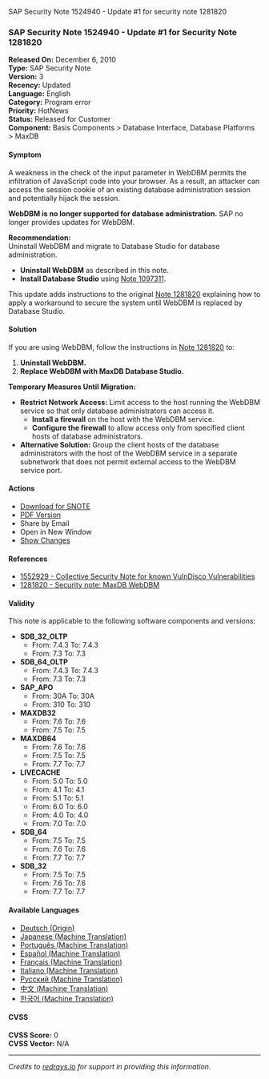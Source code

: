 SAP Security Note 1524940 - Update #1 for security note 1281820

### SAP Security Note 1524940 - Update #1 for Security Note 1281820

**Released On:** December 6, 2010  
**Type:** SAP Security Note  
**Version:** 3  
**Recency:** Updated  
**Language:** English  
**Category:** Program error  
**Priority:** HotNews  
**Status:** Released for Customer  
**Component:** Basis Components > Database Interface, Database Platforms > MaxDB

#### Symptom
A weakness in the check of the input parameter in WebDBM permits the infiltration of JavaScript code into your browser. As a result, an attacker can access the session cookie of an existing database administration session and potentially hijack the session.

**WebDBM is no longer supported for database administration.** SAP no longer provides updates for WebDBM.

**Recommendation:**  
Uninstall WebDBM and migrate to Database Studio for database administration.

- **Uninstall WebDBM** as described in this note.
- **Install Database Studio** using [Note 1097311](https://me.sap.com/notes/1097311).

This update adds instructions to the original [Note 1281820](https://me.sap.com/notes/1281820) explaining how to apply a workaround to secure the system until WebDBM is replaced by Database Studio.

#### Solution
If you are using WebDBM, follow the instructions in [Note 1281820](https://me.sap.com/notes/1281820) to:

1. **Uninstall WebDBM.**
2. **Replace WebDBM with MaxDB Database Studio.**

**Temporary Measures Until Migration:**

- **Restrict Network Access:** Limit access to the host running the WebDBM service so that only database administrators can access it.
  - **Install a firewall** on the host with the WebDBM service.
  - **Configure the firewall** to allow access only from specified client hosts of database administrators.
- **Alternative Solution:** Group the client hosts of the database administrators with the host of the WebDBM service in a separate subnetwork that does not permit external access to the WebDBM service port.

#### Actions
- [Download for SNOTE](https://notesdownloads.sap.com/note/0040000017123352017)
- [PDF Version](https://me.sap.com/sap/support/sfm/notes/print/0001524940?language=en-US&token=C88064BC225E60DB9B8A587B8BC87CDD)
- Share by Email
- Open in New Window
- [Show Changes](https://me.sap.com/notes/0001524940/E/diff)

#### References
- [1552929 - Collective Security Note for known VulnDisco Vulnerabilities](https://me.sap.com/notes/1552929)
- [1281820 - Security note: MaxDB WebDBM](https://me.sap.com/notes/1281820)

#### Validity
This note is applicable to the following software components and versions:

- **SDB_32_OLTP**
  - From: 7.4.3 To: 7.4.3
  - From: 7.3 To: 7.3
- **SDB_64_OLTP**
  - From: 7.4.3 To: 7.4.3
  - From: 7.3 To: 7.3
- **SAP_APO**
  - From: 30A To: 30A
  - From: 310 To: 310
- **MAXDB32**
  - From: 7.6 To: 7.6
  - From: 7.5 To: 7.5
- **MAXDB64**
  - From: 7.6 To: 7.6
  - From: 7.5 To: 7.5
  - From: 7.7 To: 7.7
- **LIVECACHE**
  - From: 5.0 To: 5.0
  - From: 4.1 To: 4.1
  - From: 5.1 To: 5.1
  - From: 6.0 To: 6.0
  - From: 4.0 To: 4.0
  - From: 7.0 To: 7.0
- **SDB_64**
  - From: 7.5 To: 7.5
  - From: 7.6 To: 7.6
  - From: 7.7 To: 7.7
- **SDB_32**
  - From: 7.5 To: 7.5
  - From: 7.6 To: 7.6
  - From: 7.7 To: 7.7

#### Available Languages
- [Deutsch (Origin)](https://me.sap.com/notes/0001524940/D)
- [Japanese (Machine Translation)](https://me.sap.com/notes/0001524940/J)
- [Português (Machine Translation)](https://me.sap.com/notes/0001524940/P)
- [Español (Machine Translation)](https://me.sap.com/notes/0001524940/S)
- [Français (Machine Translation)](https://me.sap.com/notes/0001524940/F)
- [Italiano (Machine Translation)](https://me.sap.com/notes/0001524940/I)
- [Русский (Machine Translation)](https://me.sap.com/notes/0001524940/R)
- [中文 (Machine Translation)](https://me.sap.com/notes/0001524940/1)
- [한국어 (Machine Translation)](https://me.sap.com/notes/0001524940/3)

#### CVSS
**CVSS Score:** 0  
**CVSS Vector:** N/A

---

*Credits to [redrays.io](https://redrays.io) for support in providing this information.*